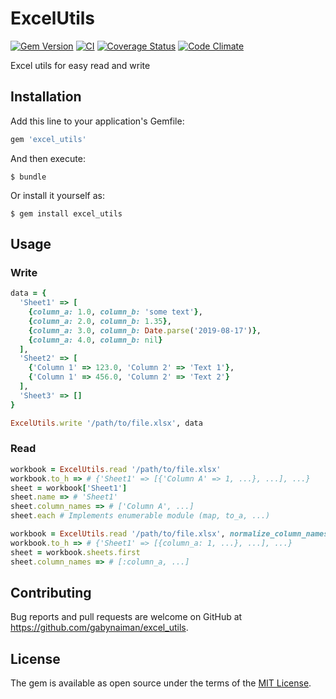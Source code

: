 # ExcelUtils

[![Gem Version](https://badge.fury.io/rb/excel_utils.svg)](https://rubygems.org/gems/excel_utils)
[![CI](https://github.com/gabynaiman/excel_utils/actions/workflows/ci.yml/badge.svg)](https://github.com/gabynaiman/excel_utils/actions/workflows/ci.yml)
[![Coverage Status](https://coveralls.io/repos/github/gabynaiman/excel_utils/badge.svg?branch=master)](https://coveralls.io/github/gabynaiman/excel_utils?branch=master)
[![Code Climate](https://codeclimate.com/github/gabynaiman/excel_utils.svg)](https://codeclimate.com/github/gabynaiman/excel_utils)

Excel utils for easy read and write

## Installation

Add this line to your application's Gemfile:

```ruby
gem 'excel_utils'
```

And then execute:

    $ bundle

Or install it yourself as:

    $ gem install excel_utils

## Usage

### Write
```ruby
data = {
  'Sheet1' => [
    {column_a: 1.0, column_b: 'some text'},
    {column_a: 2.0, column_b: 1.35},
    {column_a: 3.0, column_b: Date.parse('2019-08-17')},
    {column_a: 4.0, column_b: nil}
  ],
  'Sheet2' => [
    {'Column 1' => 123.0, 'Column 2' => 'Text 1'},
    {'Column 1' => 456.0, 'Column 2' => 'Text 2'}
  ],
  'Sheet3' => []
}

ExcelUtils.write '/path/to/file.xlsx', data
```

### Read
```ruby
workbook = ExcelUtils.read '/path/to/file.xlsx'
workbook.to_h => # {'Sheet1' => [{'Column A' => 1, ...}, ...], ...}
sheet = workbook['Sheet1']
sheet.name => # 'Sheet1'
sheet.column_names => # ['Column A', ...]
sheet.each # Implements enumerable module (map, to_a, ...)

workbook = ExcelUtils.read '/path/to/file.xlsx', normalize_column_names: true
workbook.to_h => # {'Sheet1' => [{column_a: 1, ...}, ...], ...}
sheet = workbook.sheets.first
sheet.column_names => # [:column_a, ...]
```

## Contributing

Bug reports and pull requests are welcome on GitHub at https://github.com/gabynaiman/excel_utils.

## License

The gem is available as open source under the terms of the [MIT License](http://opensource.org/licenses/MIT).